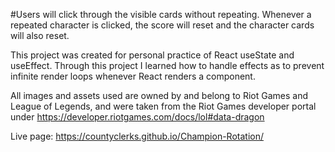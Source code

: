 #Users will click through the visible cards without repeating. Whenever a repeated character is clicked, the score will reset and the character cards will also reset.

This project was created for personal practice of React useState and useEffect. Through this project I learned how to handle effects as to prevent infinite render loops whenever React renders a component.


All images and assets used are owned by and belong to Riot Games and League of Legends, and were taken from the Riot Games developer portal under https://developer.riotgames.com/docs/lol#data-dragon

Live page: https://countyclerks.github.io/Champion-Rotation/
